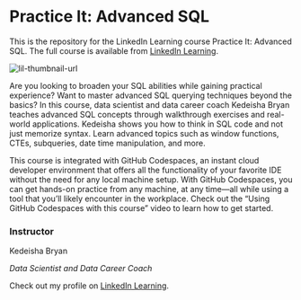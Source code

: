 # Practice It: Advanced SQL
This is the repository for the LinkedIn Learning course Practice It: Advanced SQL. The full course is available from [LinkedIn Learning][lil-course-url].

![lil-thumbnail-url]

Are you looking to broaden your SQL abilities while gaining practical experience? Want to master advanced SQL querying techniques beyond the basics? In this course, data scientist and data career coach Kedeisha Bryan teaches advanced SQL concepts through walkthrough exercises and real-world applications. Kedeisha shows you how to think in SQL code and not just memorize syntax. Learn advanced topics such as window functions, CTEs, subqueries, date time manipulation, and more.

This course is integrated with GitHub Codespaces, an instant cloud developer environment that offers all the functionality of your favorite IDE without the need for any local machine setup. With GitHub Codespaces, you can get hands-on practice from any machine, at any time—all while using a tool that you’ll likely encounter in the workplace. Check out the “Using GitHub Codespaces with this course” video to learn how to get started.

### Instructor

Kedeisha Bryan

_Data Scientist and Data Career Coach_

Check out my profile on [LinkedIn Learning](https://www.linkedin.com/learning/instructors/kedeisha-bryan).


[0]: # (Replace these placeholder URLs with actual course URLs)

[lil-course-url]: https://www.linkedin.com/learning/practice-it-advanced-sql/
[lil-thumbnail-url]: https://media.licdn.com/dms/image/D560DAQFdNQHZlEPs3Q/learning-public-crop_675_1200/0/1709595468197?e=2147483647&v=beta&t=VtthPDkyQM9c_nGwgp7kty0XQQ5rik9yMZSHBkhuhoU

